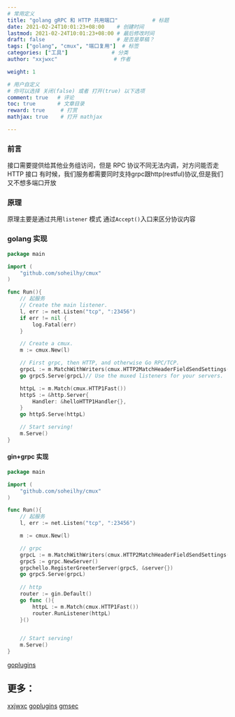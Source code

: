```yaml
---
# 常用定义
title: "golang gRPC 和 HTTP 共用端口"           # 标题
date: 2021-02-24T10:01:23+08:00    # 创建时间
lastmod: 2021-02-24T10:01:23+08:00 # 最后修改时间
draft: false                       # 是否是草稿？
tags: ["golang", "cmux", "端口复用"]  # 标签
categories: ["工具"]              # 分类
author: "xxjwxc"                  # 作者

weight: 1

# 用户自定义
# 你可以选择 关闭(false) 或者 打开(true) 以下选项
comment: true   # 评论
toc: true       # 文章目录
reward: true	 # 打赏
mathjax: true    # 打开 mathjax

---
```


### 前言

接口需要提供给其他业务组访问，但是 RPC 协议不同无法内调，对方问能否走 HTTP 接口
有时候，我们服务都需要同时支持grpc跟http(restful)协议,但是我们又不想多端口开放

### 原理

原理主要是通过共用`listener` 模式 通过`Accept()`入口来区分协议内容


### golang 实现 

```go
package main

import (
	"github.com/soheilhy/cmux"
)

func Run(){
	// 起服务
	// Create the main listener.
	l, err := net.Listen("tcp", ":23456")
	if err != nil {
		log.Fatal(err)
	}

	// Create a cmux.
	m := cmux.New(l)

	// First grpc, then HTTP, and otherwise Go RPC/TCP.
	grpcL := m.MatchWithWriters(cmux.HTTP2MatchHeaderFieldSendSettings("content-type", "application/grpc"))
	go grpcS.Serve(grpcL)// Use the muxed listeners for your servers.

	httpL := m.Match(cmux.HTTP1Fast())
	httpS := &http.Server{
		Handler: &helloHTTP1Handler{},
	}
	go httpS.Serve(httpL)

	// Start serving!
	m.Serve()	
}
```

#### gin+grpc 实现
```go
package main

import (
	"github.com/soheilhy/cmux"
)

func Run(){
	// 起服务
	l, err := net.Listen("tcp", ":23456")

	m := cmux.New(l)

	// grpc
	grpcL := m.MatchWithWriters(cmux.HTTP2MatchHeaderFieldSendSettings("content-type", "application/grpc"))
	grpcS := grpc.NewServer()
	grpchello.RegisterGreeterServer(grpcS, &server{})
	go grpcS.Serve(grpcL)
	
	// http
	router := gin.Default()
	go func (){
		httpL := m.Match(cmux.HTTP1Fast())
		router.RunListener(httpL)
	}()


	// Start serving!
	m.Serve()	
}
```

[goplugins](https://github.com/gmsec/goplugins/blob/master/plugin/gin.go)

## 更多：
[xxjwxc](https://xxjwxc.github.io/)
[goplugins](https://github.com/gmsec/goplugins)
[gmsec](https://github.com/gmsec)